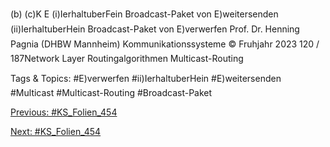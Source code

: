 (b) (c)K E
(i)IerhaltuberFein Broadcast-Paket von E)weitersenden
(ii)IerhaltuberHein Broadcast-Paket von E)verwerfen
Prof. Dr. Henning Pagnia (DHBW Mannheim) Kommunikationssysteme © Fruhjahr 2023 120 / 187Network Layer Routingalgorithmen
Multicast-Routing

   Tags & Topics:
   #E)verwerfen
   #ii)IerhaltuberHein
   #E)weitersenden
   #Multicast
   #Multicast-Routing
   #Broadcast-Paket

[Previous: #KS_Folien_454](KS_Folien_454.md)

[Next: #KS_Folien_454](KS_Folien_454.md)
